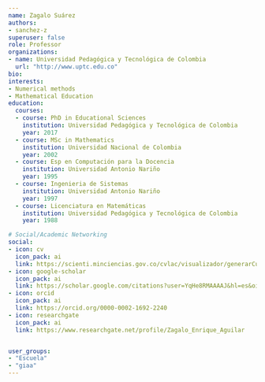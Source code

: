 ```yaml
---
name: Zagalo Suárez
authors:
- sanchez-z
superuser: false
role: Professor
organizations:
- name: Universidad Pedagógica y Tecnológica de Colombia
  url: "http://www.uptc.edu.co"
bio:
interests:
- Numerical methods
- Mathematical Education
education:
  courses:
  - course: PhD in Educational Sciences
    institution: Universidad Pedagógica y Tecnológica de Colombia
    year: 2017
  - course: MSc in Mathematics
    institution: Universidad Nacional de Colombia
    year: 2002
  - course: Esp en Computación para la Docencia
    institution: Universidad Antonio Nariño
    year: 1995
  - course: Ingenieria de Sistemas
    institution: Universidad Antonio Nariño
    year: 1997
  - course: Licenciatura en Matemáticas
    institution: Universidad Pedagógica y Tecnológica de Colombia
    year: 1988

# Social/Academic Networking
social:
- icon: cv
  icon_pack: ai
  link: https://scienti.minciencias.gov.co/cvlac/visualizador/generarCurriculoCv.do?cod_rh=0000321419
- icon: google-scholar
  icon_pack: ai
  link: https://scholar.google.com/citations?user=YqHe8RMAAAAJ&hl=es&oi=sra
- icon: orcid
  icon_pack: ai
  link: https://orcid.org/0000-0002-1692-2240
- icon: researchgate
  icon_pack: ai
  link: https://www.researchgate.net/profile/Zagalo_Enrique_Aguilar


user_groups:
- "Escuela"
- "giaa"
---
```



